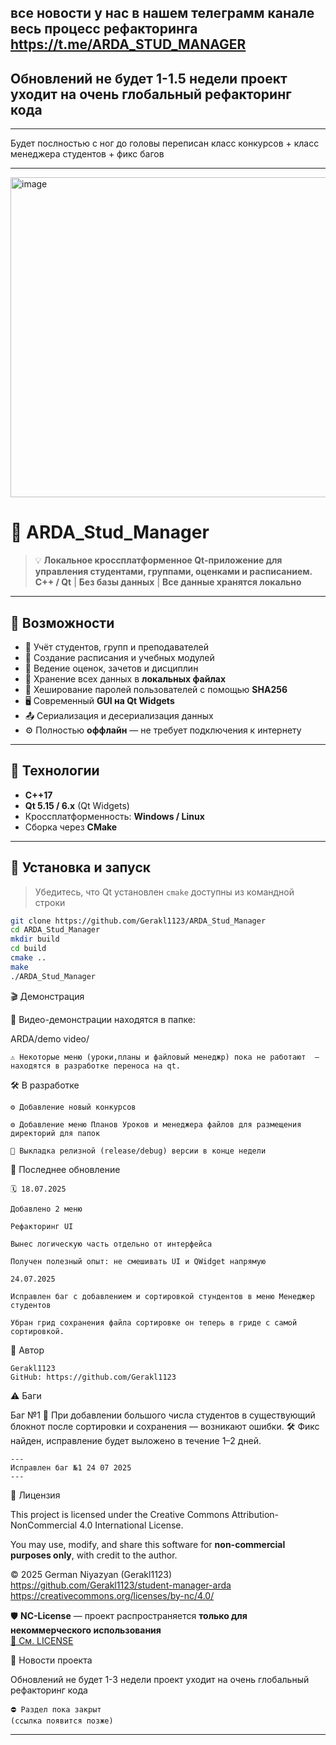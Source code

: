 ## все новости у нас в нашем телеграмм канале весь процесс рефакторинга https://t.me/ARDA_STUD_MANAGER
## Обновлений не будет 1-1.5 недели проект уходит на очень глобальный рефакторинг кода

---

Будет послностью с ног до головы переписан класс конкурсов + класс менеджера студентов + фикс багов 

---
<img width="512" height="512" alt="image" src="https://github.com/user-attachments/assets/5258ddab-9109-4f20-b7c3-0d9f61051b71" />

# 📘 ARDA_Stud_Manager

> 💡 **Локальное кроссплатформенное Qt-приложение для управления студентами, группами, оценками и расписанием.**  
> **C++ / Qt** | **Без базы данных** | **Все данные хранятся локально**

---

## 🔧 Возможности

- 👥 Учёт студентов, групп и преподавателей  
- 📅 Создание расписания и учебных модулей  
- 📝 Ведение оценок, зачетов и дисциплин  
- 💾 Хранение всех данных в **локальных файлах**  
- 🔐 Хеширование паролей пользователей с помощью **SHA256**  
- 🖥️ Современный **GUI на Qt Widgets**  
- 📤 Сериализация и десериализация данных  
- ⚙️ Полностью **оффлайн** — не требует подключения к интернету

---

## 🧱 Технологии

- **C++17**
- **Qt 5.15 / 6.x** (Qt Widgets)
- Кроссплатформенность: **Windows / Linux**
- Сборка через  **CMake**

---

## 🚀 Установка и запуск

> Убедитесь, что Qt установлен `cmake` доступны из командной строки

```bash
git clone https://github.com/Gerakl1123/ARDA_Stud_Manager
cd ARDA_Stud_Manager
mkdir build
cd build
cmake ..
make
./ARDA_Stud_Manager
```

🎬 Демонстрация

🔹 Видео-демонстрации находятся в папке:

ARDA/demo video/

    ⚠️ Некоторые меню (уроки,планы и файловый менеджр) пока не работают  — находятся в разработке переноса на qt.

🛠️ В разработке

    ⚙️ Добавление новый конкурсов
    
    ⚙️ Добавление меню Планов Уроков и менеджера файлов для размещения директорий для папок

    📁 Выкладка релизной (release/debug) версии в конце недели

📅 Последнее обновление

    🗓 18.07.2025

    Добавлено 2 меню

    Рефакторинг UI

    Вынес логическую часть отдельно от интерфейса

    Получен полезный опыт: не смешивать UI и QWidget напрямую

    24.07.2025

    Исправлен баг с добавлением и сортировкой стундентов в меню Менеджер студентов 
    
    Убран грид сохранения файла сортировке он теперь в гриде с самой сортировкой.

👤 Автор

    Gerakl1123
    GitHub: https://github.com/Gerakl1123

⚠️ Баги

 Баг №1
    📌 При добавлении большого числа студентов в существующий блокнот после сортировки и сохранения — возникают ошибки.
    🛠️ Фикс найден, исправление будет выложено в течение 1–2 дней.

    ---
    Исправлен баг №1 24 07 2025
    ---

🧾 Лицензия


This project is licensed under the Creative Commons Attribution-NonCommercial 4.0 International License.

You may use, modify, and share this software for **non-commercial purposes only**, with credit to the author.

© 2025 German Niyazyan (Gerakl1123)  
https://github.com/Gerakl1123/student-manager-arda  
https://creativecommons.org/licenses/by-nc/4.0/


🛡️ **NC-License** — проект распространяется **только для некоммерческого использования**  
[📄 См. LICENSE](LICENSE)



🔗 Новости проекта

Обновлений не будет 1-3 недели проект уходит на очень глобальный рефакторинг кода

    ⛔ Раздел пока закрыт
    (ссылка появится позже)


---


